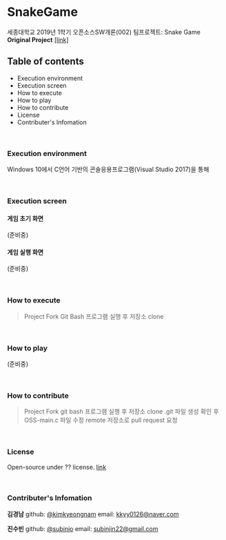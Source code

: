 # SnakeGame
세종대학교 2019년 1학기 오픈소스SW개론(002) 팀프로젝트: Snake Game 
**Original Project** [[link]](https://github.com/abdulwahid2802/SnakeGame)

## Table of contents
* Execution environment
* Execution screen
* How to execute
* How to play
* How to contribute
* License
* Contributer's Infomation

<br>

### Execution environment  
Windows 10에서 C언어 기반의 콘솔응용프로그램(Visual Studio 2017)을 통해 

<br>

### Execution screen

#### 게임 초기 화면
(준비중)
#### 게임 실행 화면
(준비중)

<br>

### How to execute
>Project Fork
Git Bash 프로그램 실행 후 저장소 clone

<br>

### How to play
(준비중)

<br>

### How to contribute
>Project Fork
git bash 프로그램 실행 후 저장소 clone
.git 파일 생성 확인 후 OSS-main.c 파일 수정
remote 저장소로 pull request 요청

<br>

### License
Open-source under ?? license. [link](https://tldrlegal.com/)


<br>

### Contributer's Infomation
**김경남**
github: [@kimkyeongnam](https://github.com/kimkyeongnam)
email: kkyy0126@naver.com

**진수빈**
github: [@subinio](https://github.com/subinio)
email: subinjin22@gmail.com
